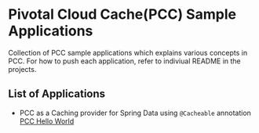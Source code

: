 # Pivotal Cloud Cache(PCC) Sample Applications
Collection of PCC sample applications which explains various concepts in PCC. For how to push each application, 
refer to indiviual README in the projects.


## List of Applications
- PCC as a Caching provider for Spring Data using `@Cacheable` annotation 
[PCC Hello World](./pcc-hello-world-example/README.md)